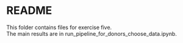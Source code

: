 # README

This folder contains files for exercise five. <br/>
The main results are in run_pipeline_for_donors_choose_data.ipynb.
